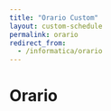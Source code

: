 ```yaml
---
title: "Orario Custom"
layout: custom-schedule
permalink: orario
redirect_from:
  - /informatica/orario
---
```


# Orario
